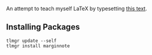 An attempt to teach myself LaTeX by typesetting [this text](http://classics.mit.edu/Epictetus/epicench.html).

Installing Packages
-------------------

    tlmgr update --self
    tlmgr install marginnote

